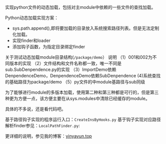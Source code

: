 实现python文件的动态加载，包括对主module中依赖的一些文件的查找加载。

Python动态加载实现方案：
- sys.path.append(),即将要加载的目录放入系统搜索路径列表。但是无法定制化加载。
- 实现finder和loader
- 添加钩子函数，为指定目录绑定finder

关于测试动态加载module目录结构(`/package/demo`） 说明
（1）001和002为不同版本的实现
（2）文件结构和文件名称都一致，唯一不同是sub.SubDenpendence.py的实现
（3）ImportDemo依赖DenpendenceDemo，DenpendenceDemo依赖SubDenpendence
(4)系统查找的基础路径为package/demo
（5）py文件的中module基路径与sub同级

为了能够进行module的多版本加载，使用第二种和第三种都是可行的，但是第三种更为方便一点，该方便主要在从sys.modules中清除已经缓存的module。

具体的不多说，还是看代码吧。

基于路径钩子实现的程序运行入口：`CreateInsByHooks.py`
基于钩子实现对应路径解析finder参见：`LocalPathFinder.py`:


更详细的说明，参见我的博客：[yinyayun.top](http://yinyayun.top/python-dynamic-load/)
